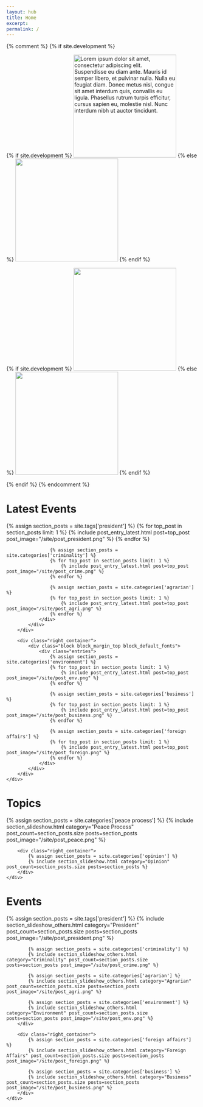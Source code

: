 ```yaml
---
layout: hub
title: Home
excerpt:
permalink: /
---
```


{% comment %}
{% if site.development %}
<div class="image_container">
    <div class="left_container">
    {% if site.development %}
        <img id="source_top_1" class="modal_source" src="/images/top_1.png" alt="Lorem ipsum dolor sit amet, consectetur adipiscing elit. Suspendisse eu diam ante. Mauris id semper libero, et pulvinar nulla. Nulla eu feugiat diam. Donec metus nisl, congue sit amet interdum quis, convallis eu ligula. Phasellus rutrum turpis efficitur, cursus sapien eu, molestie nisl. Nunc interdum nibh ut auctor tincidunt." width="270px" height="auto" >
    {% else %}
        <img id="source_top_1" class="modal_source" src="{{ site.image_source }}/site/top_1.png" width="270px" height="auto" >
    {% endif %}
        <div id="modal_top_1" class="modal">
            <div class="modal_content">
                <img id="destination_top_1" class="modal_image">
                <p id="caption_top_1" class="modal_caption"></p>
            </div>
        </div>
    </div>
    <div class="right_container">
    {% if site.development %}
        <img id="source_top_2" class="modal_source" src="/images/top_2.png" width="270px" height="auto" >
    {% else %}
        <img id="source_top_2" class="modal_source" src="{{ site.image_source }}/site/top_2.png" width="270px" height="auto" >
    {% endif %}
        <div id="modal_top_2" class="modal">
            <div class="modal_content">
                <img id="destination_top_2" class="modal_image">
                <p id="caption_top_2" class="modal_caption"></p>
            </div>
        </div>
    </div>
</div>
{% endif %}
{% endcomment %}


<div class="section_container_wrapper section_container_wrapper_border">
    <h1>Latest Events</h1>
    <div class="section_container container_bottom_margin">
        <div class="left_container">
            <div class="block block_margin_top block_default_fonts">
                <div class="entries">
                    {% assign section_posts = site.tags['president'] %}
                    {% for top_post in section_posts limit: 1 %}
                        {% include post_entry_latest.html post=top_post post_image="/site/post_president.png" %}
                    {% endfor %}
                    
                    {% assign section_posts = site.categories['criminality'] %}
                    {% for top_post in section_posts limit: 1 %}
                        {% include post_entry_latest.html post=top_post post_image="/site/post_crime.png" %}
                    {% endfor %}
                    
                    {% assign section_posts = site.categories['agrarian'] %}
                    {% for top_post in section_posts limit: 1 %}
                        {% include post_entry_latest.html post=top_post post_image="/site/post_agri.png" %}
                    {% endfor %}
                </div>
            </div>
        </div>
        
        <div class="right_container">
            <div class="block block_margin_top block_default_fonts">
                <div class="entries">
                    {% assign section_posts = site.categories['environment'] %}
                    {% for top_post in section_posts limit: 1 %}
                        {% include post_entry_latest.html post=top_post post_image="/site/post_env.png" %}
                    {% endfor %}
                    
                    {% assign section_posts = site.categories['business'] %}
                    {% for top_post in section_posts limit: 1 %}
                        {% include post_entry_latest.html post=top_post post_image="/site/post_business.png" %}
                    {% endfor %}
                    
                    {% assign section_posts = site.categories['foreign affairs'] %}
                    {% for top_post in section_posts limit: 1 %}
                        {% include post_entry_latest.html post=top_post post_image="/site/post_foreign.png" %}
                    {% endfor %}
                </div>
            </div>
        </div>
    </div>
</div>



<div class="section_container_wrapper section_container_wrapper_border">
    <h1>Topics</h1>
    <div class="section_container container_top_margin container_bottom_margin">
        <div class="left_container">
            {% assign section_posts = site.categories['peace process'] %}
            {% include section_slideshow.html category="Peace Process" post_count=section_posts.size posts=section_posts post_image="/site/post_peace.png" %}
        </div>
        
        <div class="right_container">
            {% assign section_posts = site.categories['opinion'] %}
            {% include section_slideshow.html category="Opinion" post_count=section_posts.size posts=section_posts %}
        </div>
    </div>
</div>



<div class="section_container_wrapper section_container_wrapper_border">
    <h1>Events</h1>
    <div class="section_container container_top_margin container_bottom_margin">
        <div class="left_container">
            {% assign section_posts = site.tags['president'] %}
            {% include section_slideshow_others.html category="President" post_count=section_posts.size posts=section_posts post_image="/site/post_president.png" %}
            
            {% assign section_posts = site.categories['criminality'] %}
            {% include section_slideshow_others.html category="Criminality" post_count=section_posts.size posts=section_posts post_image="/site/post_crime.png" %}
            
            {% assign section_posts = site.categories['agrarian'] %}
            {% include section_slideshow_others.html category="Agrarian" post_count=section_posts.size posts=section_posts post_image="/site/post_agri.png" %}
            
            {% assign section_posts = site.categories['environment'] %}
            {% include section_slideshow_others.html category="Environment" post_count=section_posts.size posts=section_posts post_image="/site/post_env.png" %}
        </div>
        
        <div class="right_container">
            {% assign section_posts = site.categories['foreign affairs'] %}
            {% include section_slideshow_others.html category="Foreign Affairs" post_count=section_posts.size posts=section_posts post_image="/site/post_foreign.png" %}
            
            {% assign section_posts = site.categories['business'] %}
            {% include section_slideshow_others.html category="Business" post_count=section_posts.size posts=section_posts post_image="/site/post_business.png" %}
        </div>
    </div>
</div>



<script>
    $(document).ready(function() {
        //currentHeadlineSlide(0);
        currentPresidentSlide(0);
        currentCriminalitySlide(0);
        currentAgrarianSlide(0);
        currentEnvironmentSlide(0);
        currentBusinessSlide(0);
        currentForeignAffairsSlide(0);
        
        //currentOpinionSlide(0);
        currentPeaceProcessSlide(0);
    });
    
    popupModal('modal_top_1', 'source_top_1', 'destination_top_1', 'caption_top_1');
    popupModal('modal_top_2', 'source_top_2', 'destination_top_2', 'caption_top_2');

    // Argument must be greater than zero.
    /*
    function currentHeadlineSlide(n) {
        showHeadlineSlides(n);
    }
    */
    
    function currentPresidentSlide(n) {
        showPresidentSlides(n);
    }
    
    function currentCriminalitySlide(n) {
        showCriminalitySlides(n);
    }

    function currentBusinessSlide(n) {
        showBusinessSlides(n);
    }

    function currentAgrarianSlide(n) {
        showAgrarianSlides(n);
    }

    function currentEnvironmentSlide(n) {
        showEnvironmentSlides(n);
    }

    function currentForeignAffairsSlide(n) {
        showForeignAffairsSlides(n);
    }

    function currentPeaceProcessSlide(n) {
        showPeaceProcessSlides(n);
    }

    function currentOpinionSlide(n) {
        showOpinionSlides(n);
    }

    function showHeadlineSlides(n) {
        showSlides("headline_dot", "headline_news_entry", n);
    }
    
    function showPresidentSlides(n) {
        showSlides("president_dot", "president_news_entry", n);
    }

    function showBusinessSlides(n) {
        showSlides("business_dot", "business_news_entry", n);
    }

    function showAgrarianSlides(n) {
        showSlides("agrarian_dot", "agrarian_news_entry", n);
    }

    function showEnvironmentSlides(n) {
        showSlides("environment_dot", "environment_news_entry", n);
    }

    function showForeignAffairsSlides(n) {
        showSlides("foreign_affairs_dot", "foreign_affairs_news_entry", n);
    }

    function showPeaceProcessSlides(n) {
        showSlides("peace_process_dot", "peace_process_news_entry", n);
    }

    function showCriminalitySlides(n) {
        showSlides("criminality_dot", "criminality_news_entry", n);
    }
    
    function showOpinionSlides(n) {
        showSlides("opinion_dot", "opinion_news_entry", n);
    }

    function showSlides(links, entries, index) {
        let i;
        let dots = document.getElementsByClassName(links);
        let slides = document.getElementsByClassName(entries);

        for (i = 0; i < slides.length; i++) {
           slides[i].style.display = "none";
        }
        for (i = 0; i < dots.length; i++) {
            dots[i].className = dots[i].className.replace(" slideshow_active", "");
        }
        slides[index].style.display = "block";
        dots[index].className += " slideshow_active";
    }
    
    
    function popupModal(modal, imageSource, imageDestination, caption) {
        // Get the modal
        var modal = document.getElementById(modal);
        
        // Get the image and insert it inside the modal - use its "alt" text as a caption
        var imgSource = document.getElementById(imageSource);
        var imgDest = document.getElementById(imageDestination);
        var imgCaption = document.getElementById(caption);
        imgSource.onclick = function() {
            modal.style.display = "block";
            imgDest.src = imgSource.src;
            imgCaption.innerHTML = this.alt;
        }
        
        imgDest.onclick = function() {
            modal.style.display = "none";
        }
        modal.onclick = function() {
            modal.style.display = "none";
        }
    }
</script>
